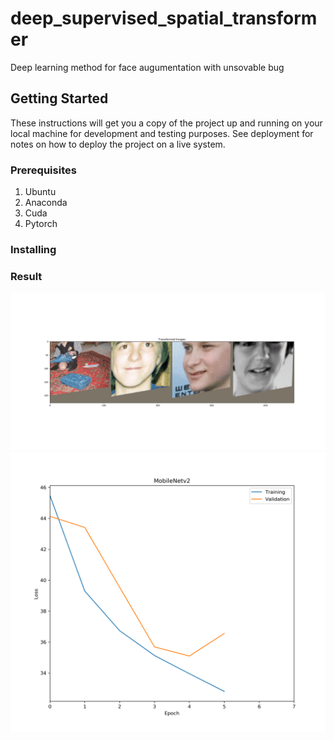 # deep_supervised_spatial_transformer
Deep learning method for face augumentation with unsovable bug


## Getting Started

These instructions will get you a copy of the project up and running on your local machine for development and testing purposes. See deployment for notes on how to deploy the project on a live system.

### Prerequisites

1. Ubuntu
2. Anaconda
3. Cuda
4. Pytorch

### Installing


### Result

![](result/result.gif)
![](result/loss.png)

